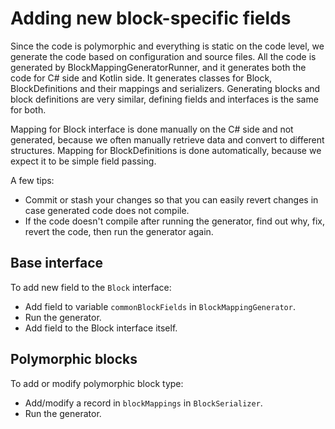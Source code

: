 # Adding new block-specific fields

Since the code is polymorphic and everything is static on the code level, we generate the code based on configuration
and source files. All the code is generated by BlockMappingGeneratorRunner, and it generates both the code for C# side
and Kotlin side. It generates classes for Block, BlockDefinitions and their mappings and serializers. Generating blocks
and block definitions are very similar, defining fields and interfaces is the same for both.

Mapping for Block interface is done manually on the C# side and not generated, because we often manually retrieve data
and convert to different structures. Mapping for BlockDefinitions is done automatically, because we expect it to be
simple field passing.

A few tips:

- Commit or stash your changes so that you can easily revert changes in case generated code does not compile.
- If the code doesn't compile after running the generator, find out why, fix, revert the code, then run the generator
  again.

## Base interface

To add new field to the `Block` interface:

- Add field to variable `commonBlockFields` in `BlockMappingGenerator`.
- Run the generator.
- Add field to the Block interface itself.

## Polymorphic blocks

To add or modify polymorphic block type:

- Add/modify a record in `blockMappings` in `BlockSerializer`.
- Run the generator.

